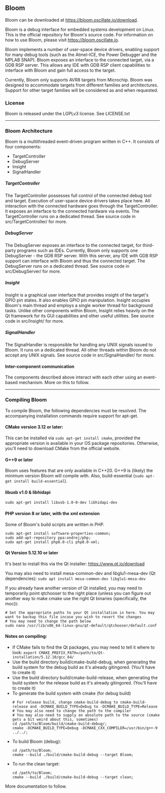 ## Bloom

Bloom can be downloaded at https://bloom.oscillate.io/download.

Bloom is a debug interface for embedded systems development on Linux. This is the official repository for Bloom's 
source code. For information on how to use Bloom, please visit https://bloom.oscillate.io.

Bloom implements a number of user-space device drivers, enabling support for many debug tools (such as the Atmel-ICE, 
the Power Debugger and the MPLAB SNAP). Bloom exposes an interface to the connected target, via a GDB 
RSP server. This allows any IDE with GDB RSP client capabilities to interface with Bloom and gain full
access to the target.

Currently, Bloom only supports AVR8 targets from Microchip. Bloom was designed to accommodate targets from different 
families and architectures. Support for other target families will be considered as and when requested.

### License
Bloom is released under the LGPLv3 license. See LICENSE.txt

---

### Bloom Architecture

Bloom is a multithreaded event-driven program written in C++. It consists of four components:

- TargetController
- DebugServer
- Insight
- SignalHandler

##### TargetController
The TargetController possesses full control of the connected debug tool and target. Execution of user-space 
device drivers takes place here. All interaction with the connected hardware goes through the TargetController.
It exposes an interface to the connected hardware via events. The TargetController runs on a dedicated thread.
See source code in src/TargetController/ for more.

##### DebugServer
The DebugServer exposes an interface to the connected target, for third-party programs such as IDEs. Currently, Bloom
only supports one DebugServer - the GDB RSP server. With this server, any IDE with GDB RSP support can interface with
Bloom and thus the connected target. The DebugServer runs on a dedicated thread.
See source code in src/DebugServer/ for more.

##### Insight
Insight is a graphical user interface that provides insight of the target's GPIO pin states. It also enables GPIO
pin manipulation. Insight occupies Bloom's main thread and employs a single worker thread for background tasks. 
Unlike other components within Bloom, Insight relies heavily on the Qt framework for its GUI capabilities and 
other useful utilities.
See source code in src/Insight/ for more.

##### SignalHandler
The SignalHandler is responsible for handling any UNIX signals issued to Bloom. It runs on a dedicated thread. All
other threads within Bloom do not accept any UNIX signals.
See source code in src/SignalHandler/ for more.

#### Inter-component communication
The components described above interact with each other using an event-based mechanism. More on this to follow.

---

### Compiling Bloom
To compile Bloom, the following dependencies must be resolved. The accompanying installation commands require support 
for apt-get.

#### CMake version 3.12 or later:
This can be installed via `sudo apt-get install cmake`, provided the appropriate version is available in your OS package
repositories. Otherwise, you'll need to download CMake from the official website.

#### G++9 or later
Bloom uses features that are only available in C++20. G++9 is (likely) the minimum version Bloom will compile with.
Also, build-essential (`sudo apt-get install build-essential`).

#### libusb v1.0 & libhidapi
`sudo apt-get install libusb-1.0-0-dev libhidapi-dev`

#### PHP version 8 or later, with the xml extension
Some of Bloom's build scripts are written in PHP.

```
sudo apt-get install software-properties-common;
sudo add-apt-repository ppa:ondrej/php;
sudo apt-get install php8.0-cli php8.0-xml;
```

#### Qt Version 5.12.10 or later
It's best to install this via the Qt installer: https://www.qt.io/download

You may also need to install mesa-common-dev and libglu1-mesa-dev (Qt dependencies):
`sudo apt install mesa-common-dev libglu1-mesa-dev`

If you already have another version of Qt installed, you may need to temporarily point qtchooser to the right place
(unless you can figure out another way to make cmake use the right Qt binaries (specifically, the moc)):
```
# Set the appropriate paths to your Qt installation in here. You may want to backup this file incase you wish to revert the changes
# You may need to change the path below
sudo nano /usr/lib/x86_64-linux-gnu/qt-default/qtchooser/default.conf
```

#### Notes on compiling:

- If CMake fails to find the Qt packages, you may need to tell it where to look:
`export CMAKE_PREFIX_PATH=/path/to/Qt-installation/5.12.10/gcc_64/`
- Use the build directory build/cmake-build-debug, when generating the build system for the debug build as it's already 
  gitingored. (You'll have to create it)
- Use the build directory build/cmake-build-release, when generating the build system for the release build as it's 
  already gitingored. (You'll have to create it)
- To generate the build system with cmake (for debug build)
  ```
  # For release build, change cmake-build-debug to cmake-build-release and -DCMAKE_BUILD_TYPE=Debug to -DCMAKE_BUILD_TYPE=Release
  # You may also need to change the path to the compiler
  # You may also need to supply an absolute path to the source (cmake gets a bit weird about this, sometimes)
  cd /path/to/Bloom/build/cmake-build-debug/;
  cmake -DCMAKE_BUILD_TYPE=Debug -DCMAKE_CXX_COMPILER=/usr/bin/g++-9 ../../;
  ```
- To build Bloom (debug):
  ```
  cd /path/to/Bloom;
  cmake --build ./build/cmake-build-debug --target Bloom;
  ```
- To run the clean target:
  ```
  cd /path/to/Bloom;
  cmake --build ./build/cmake-build-debug --target clean;
  ```

More documentation to follow.
